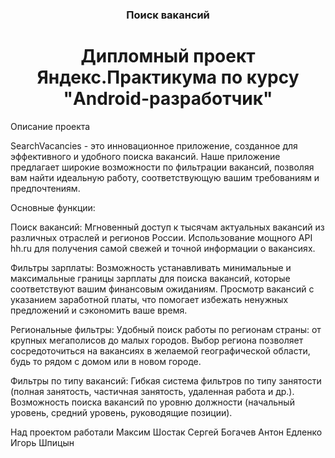 <h3 align="center">Поиск вакансий</h3>

<h1 align="center">Дипломный проект Яндекс.Практикума по курсу "Android-разработчик"</h1>

Описание проекта

SearchVacancies - это инновационное приложение, созданное для эффективного и удобного поиска вакансий. Наше приложение предлагает широкие возможности по фильтрации вакансий, позволяя вам найти идеальную работу, соответствующую вашим требованиям и предпочтениям.

Основные функции:

Поиск вакансий:
Мгновенный доступ к тысячам актуальных вакансий из различных отраслей и регионов России.
Использование мощного API hh.ru для получения самой свежей и точной информации о вакансиях.

Фильтры зарплаты:
Возможность устанавливать минимальные и максимальные границы зарплаты для поиска вакансий, которые соответствуют вашим финансовым ожиданиям.
Просмотр вакансий с указанием заработной платы, что помогает избежать ненужных предложений и сэкономить ваше время.

Региональные фильтры:
Удобный поиск работы по регионам страны: от крупных мегаполисов до малых городов.
Выбор региона позволяет сосредоточиться на вакансиях в желаемой географической области, будь то рядом с домом или в новом городе.

Фильтры по типу вакансий:
Гибкая система фильтров по типу занятости (полная занятость, частичная занятость, удаленная работа и др.).
Возможность поиска вакансий по уровню должности (начальный уровень, средний уровень, руководящие позиции).

Над проектом работали
Максим Шостак
Сергей Богачев
Антон Едленко
Игорь Шпицын

